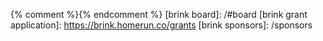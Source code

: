 {% comment %}<!-- frequently used URLs, especially ones we might want to change globally one day -->{% endcomment %}
[brink board]: /#board
[brink grant application]: https://brink.homerun.co/grants
[brink sponsors]: /sponsors
